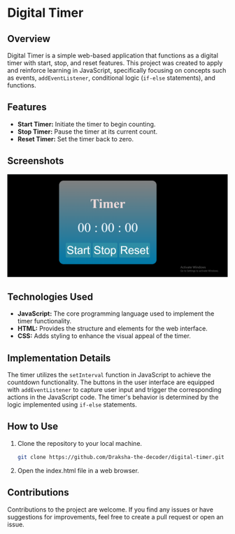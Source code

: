 # Digital Timer

## Overview

Digital Timer is a simple web-based application that functions as a digital timer with start, stop, and reset features. This project was created to apply and reinforce learning in JavaScript, specifically focusing on concepts such as events, `addEventListener`, conditional logic (`if-else` statements), and functions.

## Features

- **Start Timer:** Initiate the timer to begin counting.
- **Stop Timer:** Pause the timer at its current count.
- **Reset Timer:** Set the timer back to zero.

## Screenshots

![Screenshot 1](https://github.com/Draksha-the-decoder/Digital_Timer/blob/main/Timer.png)

## Technologies Used

- **JavaScript:** The core programming language used to implement the timer functionality.
- **HTML:** Provides the structure and elements for the web interface.
- **CSS:** Adds styling to enhance the visual appeal of the timer.

## Implementation Details

The timer utilizes the `setInterval` function in JavaScript to achieve the countdown functionality. The buttons in the user interface are equipped with `addEventListener` to capture user input and trigger the corresponding actions in the JavaScript code. The timer's behavior is determined by the logic implemented using `if-else` statements.

## How to Use

1. Clone the repository to your local machine.
   ```bash
   git clone https://github.com/Draksha-the-decoder/digital-timer.git
   
2. Open the index.html file in a web browser.

## Contributions
Contributions to the project are welcome. If you find any issues or have suggestions for improvements, feel free to create a pull request or open an issue.

